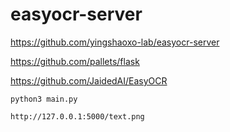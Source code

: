 # easyocr-server

https://github.com/yingshaoxo-lab/easyocr-server

https://github.com/pallets/flask

https://github.com/JaidedAI/EasyOCR

```
python3 main.py

http://127.0.0.1:5000/text.png
```
